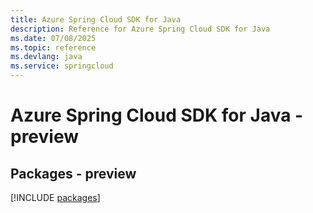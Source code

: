 ```yaml
---
title: Azure Spring Cloud SDK for Java
description: Reference for Azure Spring Cloud SDK for Java
ms.date: 07/08/2025
ms.topic: reference
ms.devlang: java
ms.service: springcloud
---
```

# Azure Spring Cloud SDK for Java - preview
## Packages - preview
[!INCLUDE [packages](spring-cloud-index.md)]